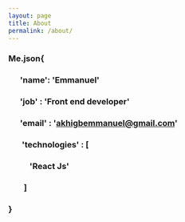 ```yaml
---
layout: page
title: About
permalink: /about/
---
```


### Me.json{
### &nbsp;&nbsp;&nbsp;&nbsp;&nbsp;&nbsp;'name': 'Emmanuel'
### &nbsp;&nbsp;&nbsp;&nbsp;&nbsp;&nbsp;'job' : 'Front end developer'
### &nbsp;&nbsp;&nbsp;&nbsp;&nbsp;&nbsp;'email' : 'akhigbemmanuel@gmail.com'
### &nbsp;&nbsp;&nbsp;&nbsp;&nbsp;&nbsp; 'technologies' : [
### &nbsp;&nbsp;&nbsp;&nbsp;&nbsp;&nbsp;&nbsp;&nbsp;&nbsp;&nbsp; 'React Js'
### &nbsp;&nbsp;&nbsp;&nbsp;&nbsp;&nbsp;&nbsp; ]
### }